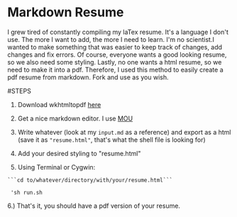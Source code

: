 # Markdown  Resume
I grew tired of constantly compiling my laTex resume. It's a language I don't use. The more I want to add, the more I need to learn. I'm no scientist.I wanted to make something that was easier to keep track of changes, add changes and fix errors. Of course, everyone wants a good looking resume, so we also need some styling. Lastly, no one wants a html resume, so we need to make it into a pdf. Therefore, I used this method to easily create a pdf resume from markdown. Fork and use as you wish. 

#STEPS
  
  1. Download wkhtmltopdf [here](http://wkhtmltopdf.org/downloads.html)
  
  2. Get a nice markdown editor. I use [MOU](http://25.io/mou/)
  3. Write whatever (look at my `input.md` as a reference) and export as a html (save it as `"resume.html"`, that's what the shell file is looking for)
  
  4. Add your desired styling to "resume.html"
  
  5. Using Terminal or Cygwin:
  
    ```cd to/whatever/directory/with/your/resume.html```
    
   ``` 'sh run.sh```
   
   6.) That's it, you should have a pdf version of your resume.

